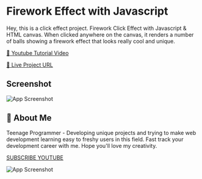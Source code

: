 
# Firework Effect with Javascript 

Hey, this is a click effect project. Firework Click Effect with Javascript & HTML canvas. When clicked anywhere on the canvas, it renders a number of balls showing a firework effect that looks really cool and unique.




[🔴 Youtube Tutorial Video](https://youtu.be/aMjNGUaldGY?t=846)

[🔵 Live Project URL](https://awesomeopensource.com/project/elangosundar/awesome-README-templates)





## Screenshot

![App Screenshot](https://i.ibb.co/XV2pSdy/Thumbnail.png)


## 🚀 About Me
Teenage Programmer - Developing unique projects and trying to make web development learning easy to freshy users in this field. Fast track your development career with me. Hope you'll love my creativity.


[SUBSCRIBE YOUTUBE](https://www.youtube.com/channel/UCHpW7UyMQf0SXpdO0obb1ig)


![App Screenshot](https://yt3.ggpht.com/oGB27ubPR1zD7eqatjSUZRnMqdr1WAV6g3wC39d-G0hFTIrkzq0FK5_Z9sgAGQsTHEzOOgSw=s88-c-k-c0x00ffffff-no-rj)